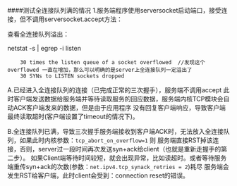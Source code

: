 ####测试全连接队列满的情况
1.服务端程序使用serversocket启动端口，接受连接，但不调用serversocket.accept方法：  

查看全连接队列溢出：    

netstat -s | egrep -i listen

```
    30 times the listen queue of a socket overflowed  //发现这个overflowed 一直在增加，那么可以明确的是server上全连接队列一定溢出了
    30 SYNs to LISTEN sockets dropped
````



A.已经进入全连接队列的连接（已完成正常的三次握手），服务端不调用accept
此时客户端发送数据给服务端并等待读取服务的回应数据，服务端内核TCP模块会自动ACK客户端发来的数据，但是由于应用程序
没有回复客户端响应，导致客户端最终读取超时(客户端设置了timeout的情况下)。  

B.全连接队列已满，导致三次握手服务端接收到客户端ACK时，无法放入全连接队列，如果此时内核参数：`tcp_abort_on_overflow=1`
则 服务端直接RST掉该连接，否则，server过一段时间再次发送syn+ack给client（也就是重新走握手的第二步）。
如果Client端等待时间较短，就会出现异常，比如读超时。或者等待服务端重传syn+ack的次数(参数：`net.ipv4.tcp_synack_retries = 2`)耗尽
服务端会发生RST给客户端，此时client会受到：connection reset的错误。

